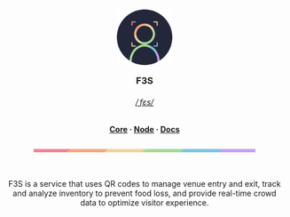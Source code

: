 <h3 align="center">
	<img src="https://raw.githubusercontent.com/F3Sys/.github/main/assets/icon-circle.png" width="100" alt="Logo"/><br/>
	<img src="https://raw.githubusercontent.com/F3Sys/.github/main/assets/transparent.png" height="30" width="0px"/>
	F3S
	<img src="https://raw.githubusercontent.com/F3Sys/.github/main/assets/transparent.png" height="30" width="0px"/>
</h3>

<h6 align="center">
  <a href="http://ipa-reader.xyz/?text=%CB%8Cf%C9%9Bs&voice=Mizuki">/ˌfɛs/</a>
</h6>

<h4 align="center">
  <a href="https://github.com/F3Sys/core">Core</a>
  ·
  <a href="https://github.com/F3Sys/node">Node</a>
  ·
  <a href="https://github.com/F3Sys/documentation">Docs</a>
</h4>

<p align="center">
  <img src="https://raw.githubusercontent.com/F3Sys/.github/main/assets/pallete.png" width="400" />
</p>

&nbsp;

<p align="center">
  F3S is a service that uses QR codes to manage venue entry and exit, track and analyze inventory to prevent food loss, and provide real-time crowd data to optimize visitor experience.
</p>

&nbsp;
